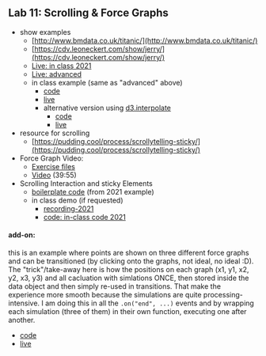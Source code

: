 ## Lab 11: Scrolling & Force Graphs

- show examples
  - [http://www.bmdata.co.uk/titanic/](http://www.bmdata.co.uk/titanic/)
  - [https://cdv.leoneckert.com/show/jerry/](https://cdv.leoneckert.com/show/jerry/)
  - [Live: in class 2021](https://leoneckert.github.io/critical-data-and-visualization-spring-2022/labs/lab11/in-class-2021)
  - [Live: advanced](https://leoneckert.github.io/critical-data-and-visualization-spring-2022/labs/lab11/graphMove-advanced)
  - in class example (same as "advanced" above)
    - [code](in-class-2022)
    - [live](https://leoneckert.github.io/critical-data-and-visualization-spring-2022/labs/lab11/in-class-2022)
    - alternative version using [d3.interpolate](https://github.com/d3/d3-interpolate/blob/main/README.md)
      - [code](after-class-2022-alternative-transition)
      - [live](https://leoneckert.github.io/critical-data-and-visualization-spring-2022/labs/lab11/after-class-2022-alternative-transition)
- resource for scrolling
  - [https://pudding.cool/process/scrollytelling-sticky/](https://pudding.cool/process/scrollytelling-sticky/)
- Force Graph Video:
  - [Exercise files](force-start.zip)
  - [Video](https://drive.google.com/file/d/1vpud5i8zBfPOSu7tpyZPpWohZ3dB3bwo/view?usp=sharing) (39:55)
- Scrolling Interaction and sticky Elements
  - [boilerplate code](sticky-basic.zip) (from 2021 example)
  - in class demo (if requested)
    - [recording-2021](https://drive.google.com/file/d/1-3UbWfBNNJ2rwBForOrqB1HFBeX7GmWS/view?usp=sharing)
    - [code: in-class code 2021](in-class-2021)


#### add-on:
this is an example where points are shown on three different force graphs and can be transitioned (by clicking onto the graphs, not ideal, no ideal :D). The "trick"/take-away here is how the positions on each graph (x1, y1, x2, y2, x3, y3) and all cacluation with simlations ONCE, then stored inside the data object and then simply re-used in transitions. That make the experience more smooth because the simulations are quite processing-intensive. I am doing this in all the `.on("end", ...)` events and by wrapping each simulation (three of them) in their own function, executing one after another. 
- [code](orce-graph-authors)
- [live](https://leoneckert.github.io/critical-data-and-visualization-spring-2022/labs/lab11/orce-graph-authors)
